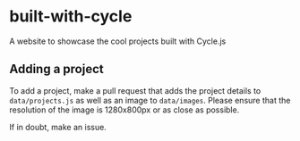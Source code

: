 # built-with-cycle
A website to showcase the cool projects built with Cycle.js

Adding a project
---

To add a project, make a pull request that adds the project details to `data/projects.js` as well as an image to `data/images`. Please ensure that the resolution of the image is 1280x800px or as close as possible.

If in doubt, make an issue.
